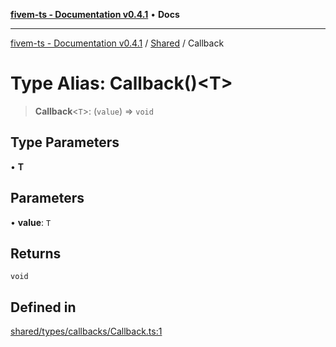 [**fivem-ts - Documentation v0.4.1**](../../../README.md) • **Docs**

***

[fivem-ts - Documentation v0.4.1](../../../README.md) / [Shared](../README.md) / Callback

# Type Alias: Callback()\<T\>

> **Callback**\<`T`\>: (`value`) => `void`

## Type Parameters

• **T**

## Parameters

• **value**: `T`

## Returns

`void`

## Defined in

[shared/types/callbacks/Callback.ts:1](https://github.com/Purpose-Dev/fivem-ts/blob/af9f57481b70813a163451854c2103aaaed13195/src/shared/types/callbacks/Callback.ts#L1)
